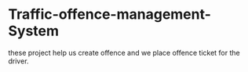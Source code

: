 # Traffic-offence-management-System
these project help us create offence and we place offence ticket for the driver.
